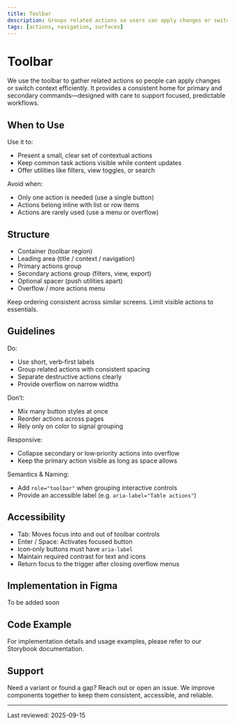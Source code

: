 ```yaml
---
title: Toolbar
description: Groups related actions so users can apply changes or switch context efficiently.
tags: [actions, navigation, surfaces]
---
```


# Toolbar

We use the toolbar to gather related actions so people can apply changes or switch context efficiently. It provides a consistent home for primary and secondary commands—designed with care to support focused, predictable workflows.

## When to Use

Use it to:

- Present a small, clear set of contextual actions
- Keep common task actions visible while content updates
- Offer utilities like filters, view toggles, or search

Avoid when:

- Only one action is needed (use a single button)
- Actions belong inline with list or row items
- Actions are rarely used (use a menu or overflow)

## Structure

- Container (toolbar region)
- Leading area (title / context / navigation)
- Primary actions group
- Secondary actions group (filters, view, export)
- Optional spacer (push utilities apart)
- Overflow / more actions menu

Keep ordering consistent across similar screens. Limit visible actions to essentials.

## Guidelines

Do:

- Use short, verb‑first labels
- Group related actions with consistent spacing
- Separate destructive actions clearly
- Provide overflow on narrow widths

Don’t:

- Mix many button styles at once
- Reorder actions across pages
- Rely only on color to signal grouping

Responsive:

- Collapse secondary or low‑priority actions into overflow
- Keep the primary action visible as long as space allows

Semantics & Naming:

- Add `role="toolbar"` when grouping interactive controls
- Provide an accessible label (e.g. `aria-label="Table actions"`)

## Accessibility

- Tab: Moves focus into and out of toolbar controls
- Enter / Space: Activates focused button
- Icon‑only buttons must have `aria-label`
- Maintain required contrast for text and icons
- Return focus to the trigger after closing overflow menus

## Implementation in Figma

To be added soon

## Code Example

For implementation details and usage examples, please refer to our Storybook documentation.

## Support

Need a variant or found a gap? Reach out or open an issue. We improve components together to keep them consistent, accessible, and reliable.

---

Last reviewed: 2025-09-15
